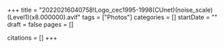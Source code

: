 +++
title = "20220216040758!Logo_cec1995-1998(CUnet)(noise_scale)(Level1)(x8.000000).avif"
tags = ["Photos"]
categories = []
startDate = ""
draft = false
pages = []

citations = []
+++
